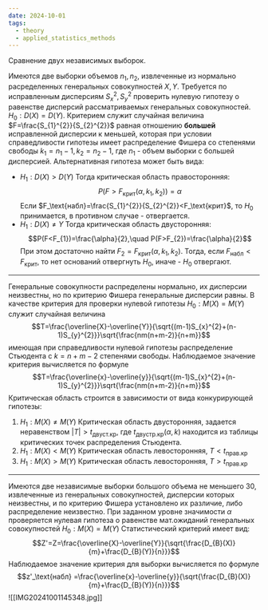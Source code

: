 ```yaml
---
date: 2024-10-01
tags:
  - theory
  - applied_statistics_methods
---
```

Сравнение двух независимых выборок.

Имеются две выборки объемов $n_{1},n_{2}$, извлеченные из нормально расределенных генеральных совокупностей $X,Y$. Требуется по исправленным дисперсиям $S_x^2,S_y^2$ проверить нулевую гипотезу о равенстве дисперсий рассматриваемых генеральных совокупностей. $H_{0}:D(X)=D(Y)$.
Критерием служит случайная величина $F=\frac{S_{1}^{2}}{S_{2}^{2}}$ равная отношению **большей** исправленной дисперсии к меньшей, которая при условии справедливости гипотезы имеет распределение Фишера со степенями свободы $k_{1}=n_{1}-1,k_{2}=n_{2}-1$, где $n_{1}$ - объем выборки с большей дисперсией.
Альтернативная гипотеза может быть вида: 
- $H_{1}:D(X)>D(Y)$
  Тогда критическая область правосторонняя: $$P(F>F_\text{крит}(\alpha,k_{1},k_{2}))=\alpha$$
  Если $F_\text{набл}=\frac{S_{1}^{2}}{S_{2}^{2}}<F_\text{крит}$, то $H_{0}$ принимается, в противном случае - отвергается.
- $H_{1}:D(X)\neq Y$
  Тогда критическая область двусторонняя:$$P(F<F_{1})=\frac{\alpha}{2},\quad P(F>F_{2})=\frac{\alpha}{2}$$
  При этом достаточно найти $F_{2}=F_\text{крит}(\alpha,k_{1},k_{2})$. Тогда, если $F_\text{набл}<F_\text{крит}$, то нет оснований отвергнуть $H_{0}$, иначе - $H_{0}$ отвергают.

---
Генеральные совокупности распределены нормально, их дисперсии неизвестны, но по критерию Фишера генеральные дисперсии равны. В качестве критерия для проверки нулевой гипотезы $H_{0}:M(X)=M(Y)$ служит случайная величина $$T=\frac{\overline{X}-\overline{Y}}{\sqrt{(m-1)S_{x}^{2}+(n-1)S_{y}^{2}}}\sqrt{\frac{nm(n+m-2)}{n+m}}$$имеющая при справедливости нулевой гипотезы распределение Стьюдента с $k=n+m-2$ степенями свободы. Наблюдаемое значение критерия вычисляется по формуле$$T=\frac{\overline{x}-\overline{y}}{\sqrt{(m-1)S_{x}^{2}+(n-1)S_{y}^{2}}}\sqrt{\frac{nm(n+m-2)}{n+m}}$$
Критическая область строится в зависимости от вида конкурирующей гипотезы:
1. $H_{1}:M(X)\neq M(Y)$
   Критическая область двусторонняя, задается неравенством $|T|>t_\text{двуст.кр}$, где $t_\text{двустр.кр}(\alpha,k)$ находится из таблицы критических точек распределения Стьюдента.
2. $H_{1}:M(X)< M(Y)$
   Критическая область левосторонняя, $T<t_\text{прав.кр}$
3. $H_{1}:M(X)> M(Y)$
   Критическая область левосторонняя, $T>t_\text{прав.кр}$

---
Имеются две независимые выборки большого объема не меньшего 30, извлеченные из генеральных совокупностей, дисперсии которых неизвестны, и по критерию Фишера установлено их различие, либо распределение неизвестно.
При заданном уровне значимости $\alpha$ проверяется нулевая гипотеза о равенстве мат.ожиданий генеральных совокупностей $H_{0}:M(X)=M(Y)$
Статистический критерий имеет вид: $$Z'=Z=\frac{\overline{X}-\overline{Y}}{\sqrt{\frac{D_{B}(X)}{m}+\frac{D_{B}(Y)}{n}}}$$Наблюдаемое значение критерия для выборки вычисляется по формуле $$z'_\text{набл} =\frac{\overline{x}-\overline{y}}{\sqrt{\frac{D_{B}(X)}{m}+\frac{D_{B}(Y)}{n}}}$$
![[IMG20241001145348.jpg]]